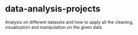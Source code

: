 # data-analysis-projects
Analysis on different datasets and how to apply all the cleaning, visualization and manipulation on the given data
